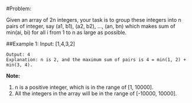 #Problem:  

Given an array of 2n integers, your task is to group these integers into n pairs of integer, say (a1, b1), (a2, b2), ..., (an, bn) which makes sum of min(ai, bi) for all i from 1 to n as large as possible.

##Example 1:
	Input: [1,4,3,2]  

	Output: 4  
	Explanation: n is 2, and the maximum sum of pairs is 4 = min(1, 2) + min(3, 4).  

**Note:**
  1. n is a positive integer, which is in the range of [1, 10000].
  2. All the integers in the array will be in the range of [-10000, 10000].
